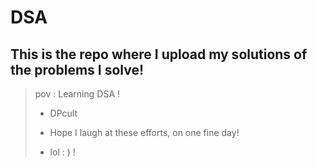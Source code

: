 # DSA

## This is the repo where I upload my solutions of the problems I solve!
 
> pov : Learning DSA !
>
> 
> + DPcult 
>
> + Hope I laugh at these efforts, on one fine day!
> + lol : )   !
 
